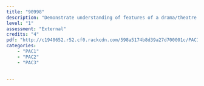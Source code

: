 ```yaml
---
title: "90998"
description: "Demonstrate understanding of features of a drama/theatre form"
level: "1"
assessment: "External"
credits: "4"
pdf: "http://c1940652.r52.cf0.rackcdn.com/598a5174b8d39a27d700001c/PAC1-as90998.pdf"
categories:
    - "PAC1"
    - "PAC2"
    - "PAC3"
    
    
---
```

